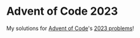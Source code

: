 # Advent of Code 2023

My solutions for [Advent of Code](https://adventofcode.com/)'s [2023 problems](https://adventofcode.com/2023)!
